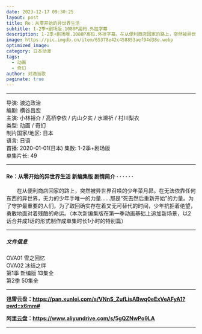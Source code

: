 ```yaml
---
date: 2023-12-17 09:30:25
layout: post
title: Re：从零开始的异世界生活
subtitle: 1-2季+剧场版.1080P高码.外挂字幕
description: 1-2季+剧场版.1080P高码.外挂字幕。在从便利商店回家的路上，突然被异世界召唤的少年菜月昴。在无法依靠任何东西的异世界，无力的少年手唯一的力量……那是“死去然后重新开始”的力量...
image: https://pic.imgdb.cn/item/65378e42c458853aef94d38e.webp
optimized_image: 
category: 日本动漫
tags:
  - 动画
  - 奇幻
author: 对酒当歌
paginate: true
---
```



---

导演: 渡边政治  
编剧: 横谷昌宏  
主演: 小林裕介 / 高桥李依 / 内山夕实 / 水濑祈 / 村川梨衣  
类型: 动画 / 奇幻  
制片国家/地区: 日本  
语言: 日语  
首播: 2020-01-01(日本)
集数: 1-2季+剧场版  
单集片长: 49  

---

#### Re：从零开始的异世界生活 新编集版 剧情简介 · · · · · ·

　　在从便利商店回家的路上，突然被异世界召唤的少年菜月昴。在无法依靠任何东西的异世界，无力的少年手唯一的力量……那是“死去然后重新开始”的力量。为了守护最重要的人们，为了取回确实存在着又无可替代的时间，少年抗拒着绝望，勇敢地面对着残酷的命运。（本次新编集版在第一季动画基础上追加新场景，以2话合并成1话的形式制作成单集时长1小时的特别篇）  

---

##### 文件信息

OVA01 雪之回忆  
OVA02 冰结之绊  
第1季 新编版 13集全  
第2季 50集全  

---

**迅雷云盘：<https://pan.xunlei.com/s/VNnS_ZufLisABwq0eExVeAFyA1?pwd=x6mm#>**

**阿里云盘：<https://www.aliyundrive.com/s/5gQZNwPo9LA>**

---
